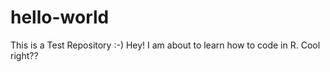 # hello-world
This is a Test Repository :-)
Hey! I am about to learn how to code in R. Cool right??
